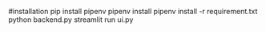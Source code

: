 #installation 
pip install pipenv 
pipenv install
pipenv install -r requirement.txt
python  backend.py
streamlit run ui.py

